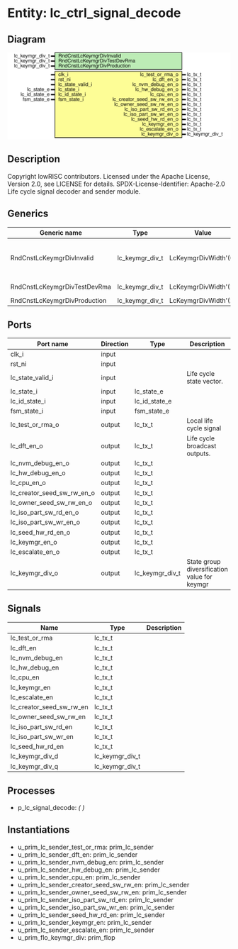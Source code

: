 # Entity: lc_ctrl_signal_decode
## Diagram
![Diagram](lc_ctrl_signal_decode.svg "Diagram")
## Description
Copyright lowRISC contributors.
 Licensed under the Apache License, Version 2.0, see LICENSE for details.
 SPDX-License-Identifier: Apache-2.0
 Life cycle signal decoder and sender module.
 
## Generics
| Generic name                 | Type            | Value                | Description                                                 |
| ---------------------------- | --------------- | -------------------- | ----------------------------------------------------------- |
| RndCnstLcKeymgrDivInvalid    | lc_keymgr_div_t | LcKeymgrDivWidth'(0) | Random netlist constants SCRAP, RAW, TEST_LOCKED*, INVALID  |
| RndCnstLcKeymgrDivTestDevRma | lc_keymgr_div_t | LcKeymgrDivWidth'(1) | TEST_UNLOCKED*, DEV, RMA                                    |
| RndCnstLcKeymgrDivProduction | lc_keymgr_div_t | LcKeymgrDivWidth'(2) | PROD, PROD_END                                              |
## Ports
| Port name                  | Direction | Type            | Description                                  |
| -------------------------- | --------- | --------------- | -------------------------------------------- |
| clk_i                      | input     |                 |                                              |
| rst_ni                     | input     |                 |                                              |
| lc_state_valid_i           | input     |                 | Life cycle state vector.                     |
| lc_state_i                 | input     | lc_state_e      |                                              |
| lc_id_state_i              | input     | lc_id_state_e   |                                              |
| fsm_state_i                | input     | fsm_state_e     |                                              |
| lc_test_or_rma_o           | output    | lc_tx_t         | Local life cycle signal                      |
| lc_dft_en_o                | output    | lc_tx_t         | Life cycle broadcast outputs.                |
| lc_nvm_debug_en_o          | output    | lc_tx_t         |                                              |
| lc_hw_debug_en_o           | output    | lc_tx_t         |                                              |
| lc_cpu_en_o                | output    | lc_tx_t         |                                              |
| lc_creator_seed_sw_rw_en_o | output    | lc_tx_t         |                                              |
| lc_owner_seed_sw_rw_en_o   | output    | lc_tx_t         |                                              |
| lc_iso_part_sw_rd_en_o     | output    | lc_tx_t         |                                              |
| lc_iso_part_sw_wr_en_o     | output    | lc_tx_t         |                                              |
| lc_seed_hw_rd_en_o         | output    | lc_tx_t         |                                              |
| lc_keymgr_en_o             | output    | lc_tx_t         |                                              |
| lc_escalate_en_o           | output    | lc_tx_t         |                                              |
| lc_keymgr_div_o            | output    | lc_keymgr_div_t | State group diversification value for keymgr |
## Signals
| Name                     | Type            | Description |
| ------------------------ | --------------- | ----------- |
| lc_test_or_rma           | lc_tx_t         |             |
| lc_dft_en                | lc_tx_t         |             |
| lc_nvm_debug_en          | lc_tx_t         |             |
| lc_hw_debug_en           | lc_tx_t         |             |
| lc_cpu_en                | lc_tx_t         |             |
| lc_keymgr_en             | lc_tx_t         |             |
| lc_escalate_en           | lc_tx_t         |             |
| lc_creator_seed_sw_rw_en | lc_tx_t         |             |
| lc_owner_seed_sw_rw_en   | lc_tx_t         |             |
| lc_iso_part_sw_rd_en     | lc_tx_t         |             |
| lc_iso_part_sw_wr_en     | lc_tx_t         |             |
| lc_seed_hw_rd_en         | lc_tx_t         |             |
| lc_keymgr_div_d          | lc_keymgr_div_t |             |
| lc_keymgr_div_q          | lc_keymgr_div_t |             |
## Processes
- p_lc_signal_decode: _(  )_

## Instantiations
- u_prim_lc_sender_test_or_rma: prim_lc_sender
- u_prim_lc_sender_dft_en: prim_lc_sender
- u_prim_lc_sender_nvm_debug_en: prim_lc_sender
- u_prim_lc_sender_hw_debug_en: prim_lc_sender
- u_prim_lc_sender_cpu_en: prim_lc_sender
- u_prim_lc_sender_creator_seed_sw_rw_en: prim_lc_sender
- u_prim_lc_sender_owner_seed_sw_rw_en: prim_lc_sender
- u_prim_lc_sender_iso_part_sw_rd_en: prim_lc_sender
- u_prim_lc_sender_iso_part_sw_wr_en: prim_lc_sender
- u_prim_lc_sender_seed_hw_rd_en: prim_lc_sender
- u_prim_lc_sender_keymgr_en: prim_lc_sender
- u_prim_lc_sender_escalate_en: prim_lc_sender
- u_prim_flo_keymgr_div: prim_flop
